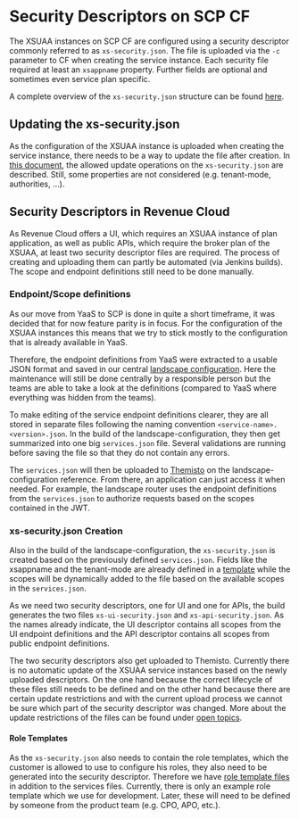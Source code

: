 # Security Descriptors on SCP CF

The XSUAA instances on SCP CF are configured using a security descriptor commonly referred to as `xs-security.json`.
The file is uploaded via the `-c` parameter to CF when creating the service instance.
Each security file required at least an `xsappname` property. Further fields are optional and sometimes even service
plan specific.

A complete overview of the `xs-security.json` structure can be found [here](https://jam4.sapjam.com/blogs/show/OEEaZVIXHRDiJEsr9DvHR8).

## Updating the xs-security.json

As the configuration of the XSUAA instance is uploaded when creating the service instance, there needs to be a way to 
update the file after creation. In [this document](https://help.sap.com/viewer/65de2977205c403bbc107264b8eccf4b/Cloud/en-US/c3b892e703174badb93f1ab35f76c354.html),
the allowed update operations on the `xs-security.json` are described. Still, some properties are not considered (e.g. 
tenant-mode, authorities, ...). 

## Security Descriptors in Revenue Cloud

As Revenue Cloud offers a UI, which requires an XSUAA instance of plan application, as well as public APIs, which require 
the broker plan of the XSUAA, at least two security descriptor files are required.
The process of creating and uploading them can partly be automated (via Jenkins builds). The scope and endpoint definitions 
still need to be done manually.

### Endpoint/Scope definitions

As our move from YaaS to SCP is done in quite a short timeframe, it was decided that for now feature parity is in focus. 
For the configuration of the XSUAA instances this means that we try to stick mostly to the configuration that is already 
available in YaaS. 

Therefore, the endpoint definitions from YaaS were extracted to a usable JSON format and saved in our central 
[landscape configuration](https://github.wdf.sap.corp/ngom-infrastructure/landscape-configuration/tree/master/services). 
Here the maintenance will still be done centrally by a responsible person but the teams are able to take a look at the 
definitions (compared to YaaS where everything was hidden from the teams).

To make editing of the service endpoint definitions clearer, they are all stored in separate files following the naming 
convention `<service-name>.<version>.json`. In the build of the landscape-configuration, they then get summarized into 
one big `services.json` file. Several validations are running before saving the file so that they do not contain any errors. 

The `services.json` will then be uploaded to [Themisto](https://github.wdf.sap.corp/ngom-infrastructure/Themisto) on the 
landscape-configuration reference. From there, an application can just access it when needed. For example, the landscape 
router uses the endpoint definitions from the `services.json` to authorize requests based on the scopes contained in the JWT.

### xs-security.json Creation

Also in the build of the landscape-configuration, the `xs-security.json` is created based on the previously 
defined `services.json`. Fields like the xsappname and the tenant-mode are already defined in a [template](https://github.wdf.sap.corp/ngom-infrastructure/landscape-configuration/blob/master/build/config.js) while the scopes 
will be dynamically added to the file based on the available scopes in the `services.json`.

As we need two security descriptors, one for UI and one for APIs, the build generates the two files `xs-ui-security.json` 
and `xs-api-security.json`. As the names already indicate, the UI descriptor contains all scopes from the UI endpoint 
definitions and the API descriptor contains all scopes from public endpoint definitions. 

The two security descriptors also get uploaded to Themisto. Currently there is no automatic update of the XSUAA service 
instances based on the newly uploaded descriptors. On the one hand because the correct lifecycle of these files still needs 
to be defined and on the other hand because there are certain update restrictions and with the current upload process we 
cannot be sure which part of the security descriptor was changed. More about the update restrictions of the files can be 
found under [open topics](/OpenTopics.md).

#### Role Templates

As the `xs-security.json` also needs to contain the role templates, which the customer is allowed to use to configure 
his roles, they also need to be generated into the security descriptor. Therefore we have [role template files](https://github.wdf.sap.corp/ngom-infrastructure/landscape-configuration/tree/master/roles) in addition 
to the services files. Currently, there is only an example role template which we use for development. Later, these will 
need to be defined by someone from the product team (e.g. CPO, APO, etc.).
